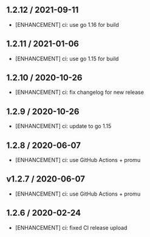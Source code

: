 ## 1.2.12 / 2021-09-11

* [ENHANCEMENT] ci: use go 1.16 for build

## 1.2.11 / 2021-01-06

* [ENHANCEMENT] ci: use go 1.15 for build

## 1.2.10 / 2020-10-26

* [ENHANCEMENT] ci: fix changelog for new release

## 1.2.9 / 2020-10-26

* [ENHANCEMENT] ci: update to go 1.15

## 1.2.8 / 2020-06-07

* [ENHANCEMENT] ci: use GitHub Actions + promu

## v1.2.7 / 2020-06-07

* [ENHANCEMENT] ci: use GitHub Actions + promu

## 1.2.6 / 2020-02-24

* [ENHANCEMENT] ci: fixed CI release upload
